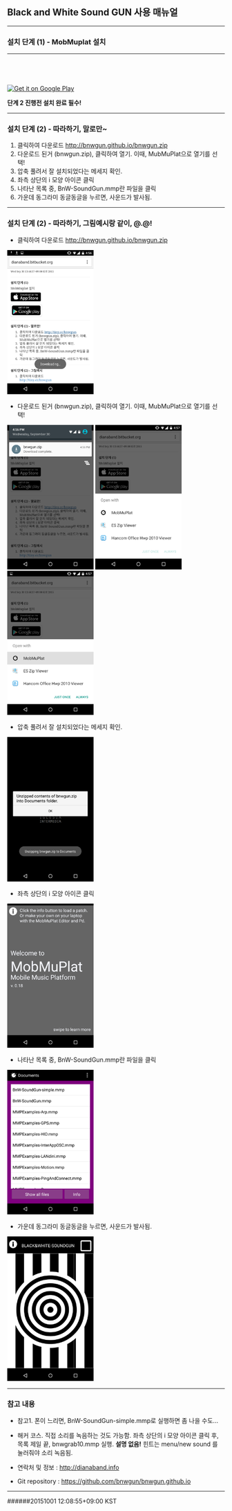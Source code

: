 ## Black and White Sound GUN 사용 매뉴얼

---

### 설치 단계 (1) - MobMuplat 설치

---

<a href="https://geo.itunes.apple.com/us/app/mobmuplat/id597679399?mt=8" style="display:inline-block;overflow:hidden;background:url(http://linkmaker.itunes.apple.com/images/badges/en-us/badge_appstore-lrg.svg) no-repeat;width:165px;height:40px;"></a>

<a href="https://play.google.com/store/apps/details?id=com.iglesiaintermedia.mobmuplat">
<img alt="Get it on Google Play" src="https://developer.android.com/images/brand/en_generic_rgb_wo_45.png" />
</a>

**단계 2 진행전 설치 완료 필수!**

---

### 설치 단계 (2) - 따라하기, 말로만~

1. 클릭하여 다운로드 <http://bnwgun.github.io/bnwgun.zip>
2. 다운로드 된거 (bnwgun.zip), 클릭하여 열기. 이때, MubMuPlat으로 열기를 선택!
3. 압축 풀려서 잘 설치되었다는 메세지 확인.
4. 좌측 상단의 i 모양 아이콘 클릭
5. 나타난 목록 중, BnW-SoundGun.mmp란 파일을 클릭
6. 가운데 동그라미 동글동글을 누르면, 사운드가 발사됨.

---

### 설치 단계 (2) - 따라하기, 그림예시랑 같이, @.@!

* 클릭하여 다운로드 <http://bnwgun.github.io/bnwgun.zip>

<img src="03.png" width=200px />

* 다운로드 된거 (bnwgun.zip), 클릭하여 열기. 이때, MubMuPlat으로 열기를 선택!

<img src="04.png" width=200px />
<img src="06.png" width=200px />
<img src="07.png" width=200px />

* 압축 풀려서 잘 설치되었다는 메세지 확인.

<img src="08.png" width=200px />

* 좌측 상단의 i 모양 아이콘 클릭

<img src="09.png" width=200px />

* 나타난 목록 중, BnW-SoundGun.mmp란 파일을 클릭

<img src="10.png" width=200px />

* 가운데 동그라미 동글동글을 누르면, 사운드가 발사됨.

<img src="11.png" width=200px />

---

### 참고 내용

- 참고1. 폰이 느리면, BnW-SoundGun-simple.mmp로 실행하면 좀 나을 수도...

- 해커 코스. 직접 소리를 녹음하는 것도 가능함. 좌측 상단의 i 모양 아이콘 클릭 후, 목록 제일 끝, bnwgrab10.mmp 실행. **설명 없음!** 힌트는 menu/new sound 를 눌러줘야 소리 녹음됨.

- 연락처 및 정보 : <http://dianaband.info>

- Git repository : <https://github.com/bnwgun/bnwgun.github.io>

---

######20151001  12:08:55+09:00 KST